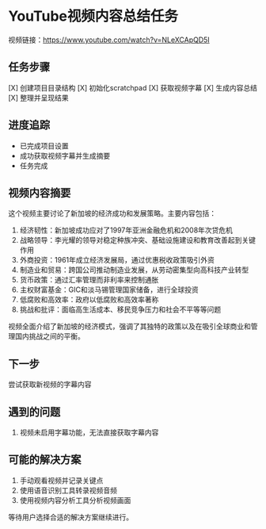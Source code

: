 # YouTube视频内容总结任务

视频链接：https://www.youtube.com/watch?v=NLeXCApQD5I

## 任务步骤
[X] 创建项目目录结构
[X] 初始化scratchpad
[X] 获取视频字幕
[X] 生成内容总结
[X] 整理并呈现结果

## 进度追踪
- 已完成项目设置
- 成功获取视频字幕并生成摘要
- 任务完成

## 视频内容摘要
这个视频主要讨论了新加坡的经济成功和发展策略。主要内容包括：

1. 经济韧性：新加坡成功应对了1997年亚洲金融危机和2008年次贷危机
2. 战略领导：李光耀的领导对稳定种族冲突、基础设施建设和教育改善起到关键作用
3. 外商投资：1961年成立经济发展局，通过优惠税收政策吸引外资
4. 制造业和贸易：跨国公司推动制造业发展，从劳动密集型向高科技产业转型
5. 货币政策：通过汇率管理而非利率来控制通胀
6. 主权财富基金：GIC和淡马锡管理国家储备，进行全球投资
7. 低腐败和高效率：政府以低腐败和高效率著称
8. 挑战和批评：面临高生活成本、移民竞争压力和社会不平等等问题

视频全面介绍了新加坡的经济模式，强调了其独特的政策以及在吸引全球商业和管理国内挑战之间的平衡。

## 下一步
尝试获取新视频的字幕内容

## 遇到的问题
1. 视频未启用字幕功能，无法直接获取字幕内容

## 可能的解决方案
1. 手动观看视频并记录关键点
2. 使用语音识别工具转录视频音频
3. 使用视频内容分析工具分析视频画面

等待用户选择合适的解决方案继续进行。 